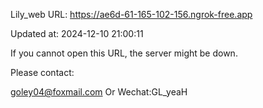 Lily_web URL: https://ae6d-61-165-102-156.ngrok-free.app

Updated at: 2024-12-10 21:00:11

If you cannot open this URL, the server might be down.

Please contact: 

goley04@foxmail.com Or Wechat:GL_yeaH